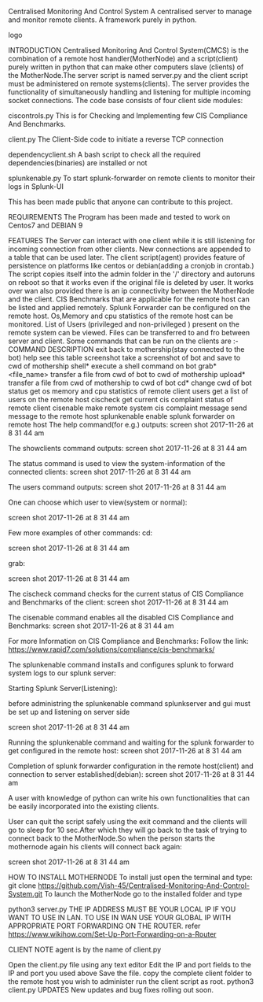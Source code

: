 Centralised Monitoring And Control System
A centralised server to manage and monitor remote clients. A framework purely in python.

logo

INTRODUCTION
Centralised Monitoring And Control System(CMCS) is the combination of a remote host handler(MotherNode) and a script(client) purely written in python that can make other computers slave (clients) of the MotherNode.The server script is named server.py and the client script must be administered on remote systems(clients). The server provides the functionality of simultaneously handling and listening for multiple incoming socket connections. The code base consists of four client side modules:

ciscontrols.py This is for Checking and Implementing few CIS Compliance And Benchmarks.

client.py The Client-Side code to initiate a reverse TCP connection

dependencyclient.sh A bash script to check all the required dependencies(binaries) are installed or not

splunkenable.py To start splunk-forwarder on remote clients to monitor their logs in Splunk-UI

This has been made public that anyone can contribute to this project.

REQUIREMENTS
The Program has been made and tested to work on Centos7 and DEBIAN 9

FEATURES
The Server can interact with one client while it is still listening for incoming connection from other clients.
New connections are appended to a table that can be used later.
The client script(agent) provides feature of persistence on platforms like centos or debian(adding a cronjob in crontab.)
The script copies itself into the admin folder in the '/' directory and autoruns on reboot so that it works even if the original file is deleted by user.
It works over wan also provided there is an ip connectivity between the MotherNode and the client.
CIS Benchmarks that are applicable for the remote host can be listed and applied remotely.
Splunk Forwarder can be configured on the remote host.
Os,Memory and cpu statistics of the remote host can be monitored.
List of Users (privileged and non-privileged ) present on the remote system can be viewed.
Files can be transferred to and fro between server and client.
Some commands that can be run on the clients are :-
COMMAND	DESCRIPTION
exit	back to mothership(stay connected to the bot)
help	see this table
screenshot	take a screenshot of bot and save to cwd of mothership
shell*	execute a shell command on bot
grab*<file_name>	transfer a file from cwd of bot to cwd of mothership
upload*	transfer a file from cwd of mothership to cwd of bot
cd*	change cwd of bot
status	get os memory and cpu statistics of remote client
users	get a list of users on the remote host
cischeck	get current cis complaint status of remote client
cisenable	make remote system cis complaint
message	send message to the remote host
splunkenable	enable splunk forwarder on remote host
The help command(for e.g.) outputs:
screen shot 2017-11-26 at 8 31 44 am

The showclients command outputs:
screen shot 2017-11-26 at 8 31 44 am

The status command is used to view the system-information of the connected clients:
screen shot 2017-11-26 at 8 31 44 am

The users command outputs:
screen shot 2017-11-26 at 8 31 44 am

One can choose which user to view(system or normal):

screen shot 2017-11-26 at 8 31 44 am

Few more examples of other commands:
cd:

screen shot 2017-11-26 at 8 31 44 am

grab:

screen shot 2017-11-26 at 8 31 44 am

The cischeck command checks for the current status of CIS Compliance and Benchmarks of the client:
screen shot 2017-11-26 at 8 31 44 am

The cisenable command enables all the disabled CIS Compliance and Benchmarks:
screen shot 2017-11-26 at 8 31 44 am

For more Information on CIS Compliance and Benchmarks: Follow the link: https://www.rapid7.com/solutions/compliance/cis-benchmarks/

The splunkenable command installs and configures splunk to forward system logs to our splunk server:

Starting Splunk Server(Listening):

before administring the splunkenable command splunkserver and gui must be set up and listening on server side

screen shot 2017-11-26 at 8 31 44 am

Running the splunkenable command and waiting for the splunk forwarder to get configured in the remote host:
screen shot 2017-11-26 at 8 31 44 am

Completion of splunk forwarder configuration in the remote host(client) and connection to server established(debian):
screen shot 2017-11-26 at 8 31 44 am

A user with knowledge of python can write his own functionalities that can be easily incorporated into the existing clients.

User can quit the script safely using the exit command and the clients will go to sleep for 10 sec.After which they will go back to the task of trying to connect back to the MotherNode.So when the person starts the mothernode again his clients will connect back again:

screen shot 2017-11-26 at 8 31 44 am

HOW TO INSTALL
MOTHERNODE
To install just open the terminal and type:
git clone https://github.com/Vish-45/Centralised-Monitoring-And-Control-System.git
To launch the MotherNode go to the installed folder and type

python3 server.py <ip address> <port>
THE IP ADDRESS MUST BE YOUR LOCAL IP IF YOU WANT TO USE IN LAN. TO USE IN WAN USE YOUR GLOBAL IP WITH APPROPRIATE PORT FORWARDING ON THE ROUTER. refer https://www.wikihow.com/Set-Up-Port-Forwarding-on-a-Router

CLIENT
NOTE agent is by the name of client.py

Open the client.py file using any text editor
Edit the IP and port fields to the IP and port you used above
Save the file.
copy the complete client folder to the remote host you wish to administer
run the client script as root.
python3 client.py
UPDATES
New updates and bug fixes rolling out soon.
